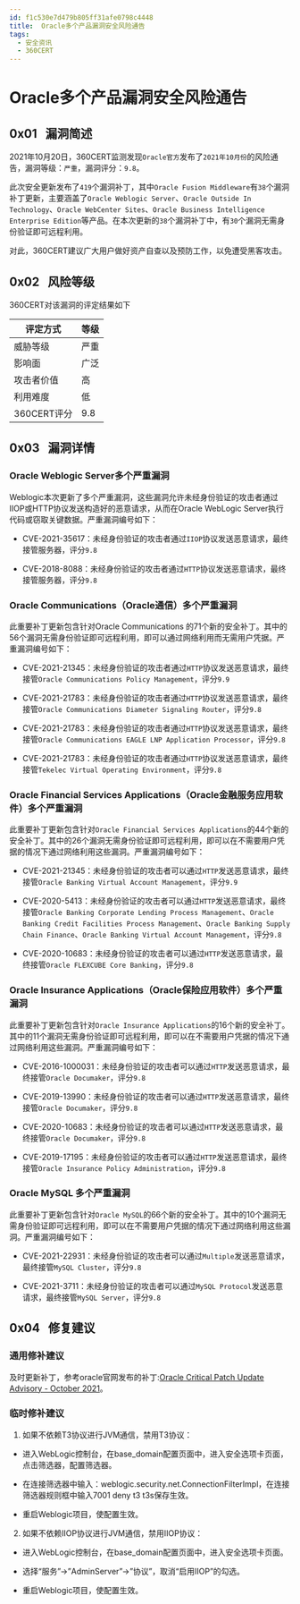 ```yaml
---
id: f1c530e7d479b805ff31afe0798c4448
title:  Oracle多个产品漏洞安全风险通告
tags: 
  - 安全资讯
  - 360CERT
---
```


#  Oracle多个产品漏洞安全风险通告

 0x01   漏洞简述
------------


2021年10月20日，360CERT监测发现`Oracle官方`发布了`2021年10月份`的风险通告，漏洞等级：`严重`，漏洞评分：`9.8`。

此次安全更新发布了`419`个漏洞补丁，其中`Oracle Fusion Middleware`有`38`个漏洞补丁更新，主要涵盖了`Oracle Weblogic Server`、`Oracle Outside In Technology`、`Oracle WebCenter Sites`、`Oracle Business Intelligence Enterprise Edition`等产品。在本次更新的`38`个漏洞补丁中，有`30`个漏洞无需身份验证即可远程利用。

对此，360CERT建议广大用户做好资产自查以及预防工作，以免遭受黑客攻击。

 0x02   风险等级
------------

360CERT对该漏洞的评定结果如下



| 评定方式 | 等级 |
| --- | --- |
| 威胁等级 | 严重 |
| 影响面 | 广泛 |
| 攻击者价值 | 高 |
| 利用难度 | 低 |
| 360CERT评分 | 9.8 |

 0x03   漏洞详情
------------

### Oracle Weblogic Server多个严重漏洞

Weblogic本次更新了多个严重漏洞，这些漏洞允许未经身份验证的攻击者通过IIOP或HTTP协议发送构造好的恶意请求，从而在Oracle WebLogic Server执行代码或窃取关键数据。严重漏洞编号如下：

- CVE-2021-35617：未经身份验证的攻击者通过`IIOP`协议发送恶意请求，最终接管服务器，评分`9.8`

- CVE-2018-8088：未经身份验证的攻击者通过`HTTP`协议发送恶意请求，最终接管服务器，评分`9.8`

### Oracle Communications（Oracle通信）多个严重漏洞

此重要补丁更新包含针对Oracle Communications 的71个新的安全补丁。其中的56个漏洞无需身份验证即可远程利用，即可以通过网络利用而无需用户凭据。严重漏洞编号如下：

- CVE-2021-21345：未经身份验证的攻击者通过`HTTP`协议发送恶意请求，最终接管`Oracle Communications Policy Management`，评分`9.9`

- CVE-2021-21783：未经身份验证的攻击者通过`HTTP`协议发送恶意请求，最终接管`Oracle Communications Diameter Signaling Router`，评分`9.8`

- CVE-2021-21783：未经身份验证的攻击者通过`HTTP`协议发送恶意请求，最终接管`Oracle Communications EAGLE LNP Application Processor`，评分`9.8`

- CVE-2021-21783：未经身份验证的攻击者通过`HTTP`协议发送恶意请求，最终接管`Tekelec Virtual Operating Environment`，评分`9.8`

### Oracle Financial Services Applications（Oracle金融服务应用软件）多个严重漏洞

此重要补丁更新包含针对`Oracle Financial Services Applications`的44个新的安全补丁。其中的26个漏洞无需身份验证即可远程利用，即可以在不需要用户凭据的情况下通过网络利用这些漏洞。严重漏洞编号如下：

- CVE-2021-21345：未经身份验证的攻击者可以通过`HTTP`发送恶意请求，最终接管`Oracle Banking Virtual Account Management`，评分`9.9`

- CVE-2020-5413：未经身份验证的攻击者可以通过`HTTP`发送恶意请求，最终接管`Oracle Banking Corporate Lending Process Management`、`Oracle Banking Credit Facilities Process Management`、`Oracle Banking Supply Chain Finance`、`Oracle Banking Virtual Account Management`，评分`9.8`

- CVE-2020-10683：未经身份验证的攻击者可以通过`HTTP`发送恶意请求，最终接管`Oracle FLEXCUBE Core Banking`，评分`9.8`

### Oracle Insurance Applications（Oracle保险应用软件）多个严重漏洞

此重要补丁更新包含针对`Oracle Insurance Applications`的16个新的安全补丁。其中的11个漏洞无需身份验证即可远程利用，即可以在不需要用户凭据的情况下通过网络利用这些漏洞。严重漏洞编号如下：

- CVE-2016-1000031：未经身份验证的攻击者可以通过`HTTP`发送恶意请求，最终接管`Oracle Documaker`，评分`9.8`

- CVE-2019-13990：未经身份验证的攻击者可以通过`HTTP`发送恶意请求，最终接管`Oracle Documaker`，评分`9.8`

- CVE-2020-10683：未经身份验证的攻击者可以通过`HTTP`发送恶意请求，最终接管`Oracle Documaker`，评分`9.8`

- CVE-2019-17195：未经身份验证的攻击者可以通过`HTTP`发送恶意请求，最终接管`Oracle Insurance Policy Administration`，评分`9.8`

### Oracle MySQL 多个严重漏洞

此重要补丁更新包含针对`Oracle MySQL`的66个新的安全补丁。其中的10个漏洞无需身份验证即可远程利用，即可以在不需要用户凭据的情况下通过网络利用这些漏洞。严重漏洞编号如下：

- CVE-2021-22931：未经身份验证的攻击者可以通过`Multiple`发送恶意请求，最终接管`MySQL Cluster`，评分`9.8`

- CVE-2021-3711：未经身份验证的攻击者可以通过`MySQL Protocol`发送恶意请求，最终接管`MySQL Server`，评分`9.8`

 0x04   修复建议
------------

### 通用修补建议

及时更新补丁，参考oracle官网发布的补丁:[Oracle Critical Patch Update Advisory - October 2021](https://www.oracle.com/security-alerts/cpuoct2021.html)。

### 临时修补建议

1. 如果不依赖T3协议进行JVM通信，禁用T3协议：

- 进入WebLogic控制台，在base\_domain配置页面中，进入安全选项卡页面，点击筛选器，配置筛选器。

- 在连接筛选器中输入：weblogic.security.net.ConnectionFilterImpl，在连接筛选器规则框中输入7001 deny t3 t3s保存生效。

- 重启Weblogic项目，使配置生效。

2. 如果不依赖IIOP协议进行JVM通信，禁用IIOP协议：

- 进入WebLogic控制台，在base\_domain配置页面中，进入安全选项卡页面。

- 选择“服务”->”AdminServer”->”协议”，取消“启用IIOP”的勾选。

- 重启Weblogic项目，使配置生效。

